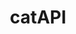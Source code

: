 ---
title: catAPI
position_number: 1.0
type: get
description: To get a random cat photo
parameters:
  - name: rest
    content: Get a random cat photo
  - name: restId
    content: Gets a cat photo by ID number
content_markdown: |-
left_code_blocks:
  - code_block: |-
      $ Invoke-RestMethod -Uri 'https://thatcopy.pw/catapi/rest/'
    title: Random
    language: bash
  - code_block: |-
      $ Invoke-RestMethod -Uri 'https://thatcopy.pw/catapi/restId/(ID)'
    title: By ID
    language: bash
right_code_blocks:
  - code_block: |-
        {
          "id": 19,
          "title": "https://i.thatcopy.pw/cat/LsSZNPk.jpg",
          "webpurl": "https://i.thatcopy.pw/cat-webp/LsSZNPk.webp",
          "x": 43.4
          "y": 44.97
        }
    title: Random
    language: json
  - code_block: |-
      {
          "id": 1,
          "title": "https://i.thatcopy.pw/cat/3UJTX32.jpg",
          "webpurl": "https://i.thatcopy.pw/cat-webp/3UJTX32.webp",
          "x": 60.27
          "y": 46.98
        }
    title: By ID
    language: json
---